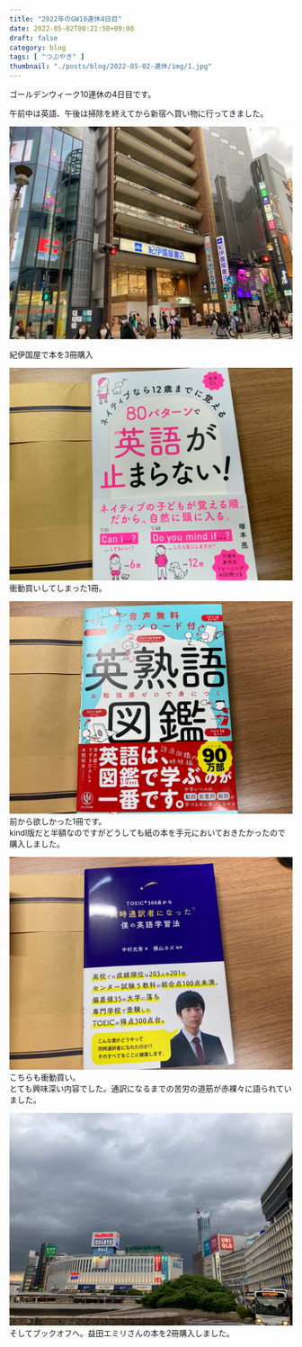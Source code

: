 ```yaml
---
title: "2022年のGW10連休4日目"
date: 2022-05-02T00:21:50+09:00
draft: false
category: blog
tags: [ "つぶやき" ]
thumbnail: "./posts/blog/2022-05-02-連休/img/1.jpg"
---
```

ゴールデンウィーク10連休の4日目です。  
<!--more-->

午前中は英語、午後は掃除を終えてから新宿へ買い物に行ってきました。  

![](./img/1.jpg)

紀伊国屋で本を3冊購入  

![](./img/3.jpg)
衝動買いしてしまった1冊。  

![](./img/4.jpg)
前から欲しかった1冊です。  
kindl版だと半額なのですがどうしても紙の本を手元においておきたかったので購入しました。  

![](./img/5.jpg)
こちらも衝動買い。  
とても興味深い内容でした。通訳になるまでの苦労の道筋が赤裸々に語られていました。  

![](./img/2.jpg)
そしてブックオフへ。益田エミリさんの本を2冊購入しました。  

